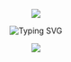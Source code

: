 <!-- Encabezado con imagen -->
<p align="center">
  <img src="https://capsule-render.vercel.app/api?type=waving&color=0:00c6ff,100:0072ff&height=200&section=header&text=⭐%20Hola!%20Soy%20Alicia%20Medina%20⭐&fontSize=40&fontColor=ffffff&animation=fadeIn" />
</p>

<!-- Frase introductoria -->
<p align="center">
  <img src="https://readme-typing-svg.demolab.com?font=Fira+Code&weight=800&size=28&pause=1000&color=ffffff&center=true&vCenter=true&width=700&lines=✨+Desarrolladora+Fullstack+|+Amante+del+Código+Limpio+|+UI%2FUX+✨" alt="Typing SVG" />
</p>








<p align="center">
  <img src="https://capsule-render.vercel.app/api?type=waving&color=0:00c6ff,100:0072ff&height=100&section=footer"/>
</p>
